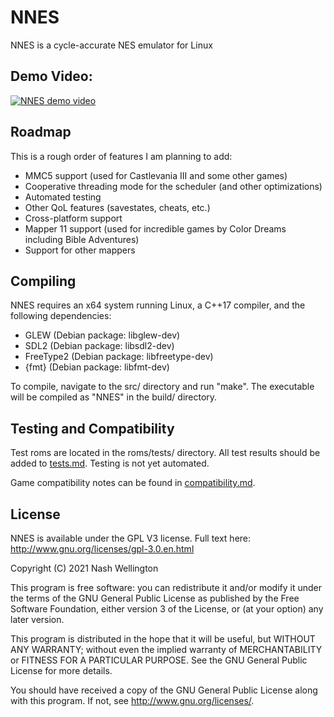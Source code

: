 # NNES
NNES is a cycle-accurate NES emulator for Linux

## Demo Video:
[![NNES demo video](http://img.youtube.com/vi/1g9pW5pqyn4/0.jpg)](http://www.youtube.com/watch?v=1g9pW5pqyn4)

## Roadmap
This is a rough order of features I am planning to add:
* MMC5 support (used for Castlevania III and some other games)
* Cooperative threading mode for the scheduler (and other optimizations)
* Automated testing
* Other QoL features (savestates, cheats, etc.)
* Cross-platform support
* Mapper 11 support (used for incredible games by Color Dreams including Bible Adventures)
* Support for other mappers

## Compiling
NNES requires an x64 system running Linux, a C++17 compiler, and the following dependencies:
* GLEW      (Debian package: libglew-dev)
* SDL2      (Debian package: libsdl2-dev)
* FreeType2 (Debian package: libfreetype-dev)
* {fmt}     (Debian package: libfmt-dev)

To compile, navigate to the src/ directory and run "make". The executable will be compiled as "NNES" in the build/ directory.

## Testing and Compatibility
Test roms are located in the roms/tests/ directory. All test results should be added to [tests.md](tests.md). Testing is not yet automated.

Game compatibility notes can be found in [compatibility.md](compatibility.md).

## License

NNES is available under the GPL V3 license.  Full text here: <http://www.gnu.org/licenses/gpl-3.0.en.html>

Copyright (C) 2021 Nash Wellington

This program is free software: you can redistribute it and/or modify
it under the terms of the GNU General Public License as published by
the Free Software Foundation, either version 3 of the License, or
(at your option) any later version.

This program is distributed in the hope that it will be useful,
but WITHOUT ANY WARRANTY; without even the implied warranty of
MERCHANTABILITY or FITNESS FOR A PARTICULAR PURPOSE.  See the
GNU General Public License for more details.

You should have received a copy of the GNU General Public License
along with this program.  If not, see <http://www.gnu.org/licenses/>.